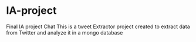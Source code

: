 # IA-project
Final IA project Chat 
This is a tweet Extractor project created to extract data from Twitter and analyze it in a mongo database
